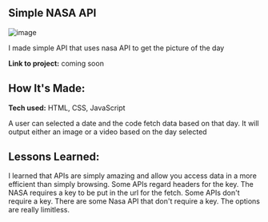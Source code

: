 
##  Simple NASA API

![image](https://user-images.githubusercontent.com/112201564/196260815-b0567a2d-2ab0-4cbe-8db7-571c88464a52.png)

I made simple API that uses nasa API to get the picture of the day

**Link to project:** coming soon



## How It's Made:

**Tech used:** HTML, CSS, JavaScript

A user can selected a date and the code fetch data based on that day. It will output either an image or a video based on the day selected 


## Lessons Learned:

I learned that APIs are simply amazing and allow you access data in a more efficient than simply browsing. Some APIs regard headers for the key. The NASA requires a key to be put in the url for the fetch. Some APIs don't require a key. There are some Nasa API that don't require a key. The options are really limitless.
